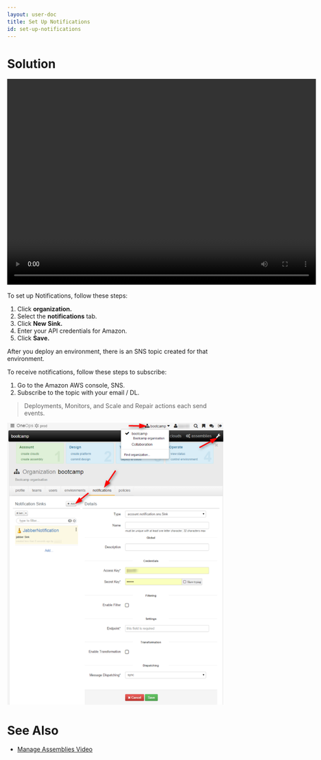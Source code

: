 ```yaml
---
layout: user-doc
title: Set Up Notifications
id: set-up-notifications
---
```


# Solution

<video width="720" height="480" preload="metadata" controls="" class="grovo-video">
    <source src="http://videos.grovo.com/walmart-oneops-0215_managing-assemblies_4668.webm?vpv=1" type="video/webm">
    Your browser does not implement HTML5 video. 
</video>

To set up Notifications, follow these steps:


1. Click **organization.**
2. Select the **notifications** tab. 
3. Click **New Sink.**
4. Enter your API credentials for Amazon. 
5. Click **Save.**

After you deploy an environment, there is an SNS topic created for that environment. 

To receive notifications, follow these steps to subscribe:


1. Go to the Amazon AWS console, SNS.
2. Subscribe to the topic with your email / DL.

>Deployments, Monitors, and Scale and Repair actions each send events.

![SNS](/assets/docs/local/images/sns.png)

# See Also

* <a href="/documentation/user/how-to/manage-assemblies.html">Manage Assemblies Video</a>
